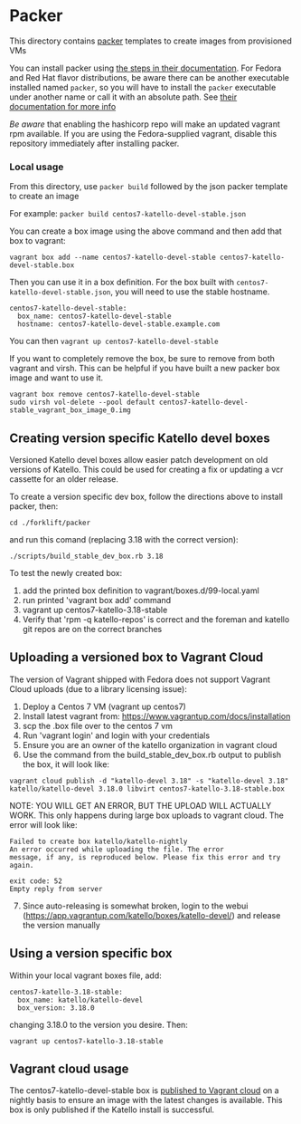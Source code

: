 # Packer

This directory contains [packer](https://www.packer.io/) templates to create images from provisioned VMs

You can install packer using [the steps in their documentation](http://packer.io/intro/getting-started/install.html). For Fedora and Red Hat flavor distributions, be aware there can be another executable installed named `packer`, so you will have to install the `packer` executable under another name or call it with an absolute path. See [their documentation for more info](http://packer.io/intro/getting-started/install.html#troubleshooting)

*Be aware* that enabling the hashicorp repo will make an updated vagrant rpm available.  If you are using the Fedora-supplied vagrant, disable this repository immediately after installing packer.

### Local usage

From this directory, use `packer build` followed by the json packer template to create an image

For example: `packer build centos7-katello-devel-stable.json`

You can create a box image using the above command and then add that box to vagrant:

```
vagrant box add --name centos7-katello-devel-stable centos7-katello-devel-stable.box
```

Then you can use it in a box definition. For the box built with `centos7-katello-devel-stable.json`, you will need to use the stable hostname.

```
centos7-katello-devel-stable:
  box_name: centos7-katello-devel-stable
  hostname: centos7-katello-devel-stable.example.com
```

You can then `vagrant up centos7-katello-devel-stable`


If you want to completely remove the box, be sure to remove from both vagrant and virsh. This can be helpful if you have built a new packer box image and want to use it.

```
vagrant box remove centos7-katello-devel-stable
sudo virsh vol-delete --pool default centos7-katello-devel-stable_vagrant_box_image_0.img
```

## Creating version specific Katello devel boxes

Versioned Katello devel boxes allow easier patch development on old versions of Katello.  This could be used for creating a fix or updating a vcr cassette for an older release.

To create a version specific dev box, follow the directions above to install packer, then:

```
cd ./forklift/packer
```

and run this comand (replacing 3.18 with the correct version):

```
./scripts/build_stable_dev_box.rb 3.18
```

To test the newly created box:
1.  add the printed box definition to vagrant/boxes.d/99-local.yaml
2.  run printed 'vagrant box add' command
3.  vagrant up centos7-katello-3.18-stable
4.  Verify that 'rpm -q katello-repos' is correct and the foreman and katello git repos are on the correct branches

## Uploading a versioned box to Vagrant Cloud

The version of Vagrant shipped with Fedora does not support Vagrant Cloud uploads (due to a library licensing issue):

1. Deploy a Centos 7 VM (vagrant up centos7)
2. Install latest vagrant from: https://www.vagrantup.com/docs/installation
3. scp the .box file over to the centos 7 vm
4. Run  'vagrant login' and login with your credentials
5. Ensure you are an owner of the katello organization in vagrant cloud
6. Use the command from the build_stable_dev_box.rb output to publish the box, it will look like:
```
vagrant cloud publish -d "katello-devel 3.18" -s "katello-devel 3.18" katello/katello-devel 3.18.0 libvirt centos7-katello-3.18-stable.box
```

NOTE: YOU WILL GET AN ERROR, BUT THE UPLOAD WILL ACTUALLY WORK.  This only happens during large box uploads to vagrant cloud.  The error will look like:

```
Failed to create box katello/katello-nightly
An error occurred while uploading the file. The error
message, if any, is reproduced below. Please fix this error and try
again.

exit code: 52
Empty reply from server
```

7. Since auto-releasing is somewhat broken, login to the webui (https://app.vagrantup.com/katello/boxes/katello-devel/) and release the version manually

## Using a version specific box

Within your local vagrant boxes file, add:
```
centos7-katello-3.18-stable:
  box_name: katello/katello-devel
  box_version: 3.18.0
```

changing 3.18.0 to the version you desire. Then:

```
vagrant up centos7-katello-3.18-stable
```

## Vagrant cloud usage

The centos7-katello-devel-stable box is [published to Vagrant cloud](https://app.vagrantup.com/katello/boxes/katello-devel) on a nightly basis to ensure an image with the latest changes is available. This box is only published if the Katello install is successful.
